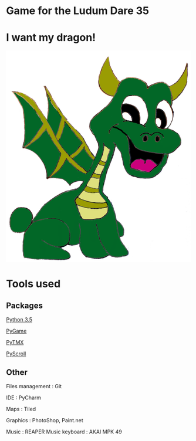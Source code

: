 

# Game for the Ludum Dare 35

# I want my dragon!

![alt tag](https://github.com/Bobsleigh/LD35/blob/master/img/dragon.png)

# Tools used

## Packages

[Python 3.5](https://www.python.org/)

[PyGame](http://www.pygame.org/download.shtml)

[PyTMX](http://pytmx.readthedocs.org/en/latest/)

[PyScroll](http://pygame.org/project-pyscroll-2892-.html)

## Other

Files management : Git

IDE : PyCharm

Maps : Tiled

Graphics : PhotoShop, Paint.net

Music : REAPER
Music keyboard : AKAI MPK 49